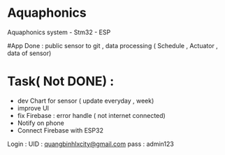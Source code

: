 # Aquaphonics
Aquaphonics system - Stm32 - ESP 

#App 
Done : public sensor to git , data processing ( Schedule , Actuator , data of sensor) 

# Task( Not DONE) : 
+ dev Chart for sensor ( update everyday , week)
+ improve UI
+ fix Firebase : error handle ( not internet connected) 
+ Notify on phone
+ Connect Firebase with ESP32 

Login : 
UID : quangbinhlxcity@gmail.com
pass : admin123
